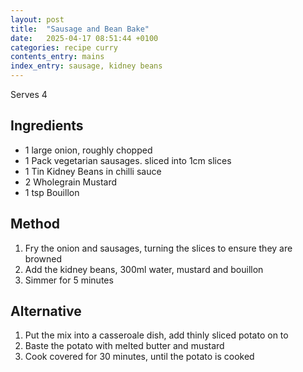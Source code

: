 ```yaml
---
layout: post
title:  "Sausage and Bean Bake"
date:   2025-04-17 08:51:44 +0100
categories: recipe curry
contents_entry: mains
index_entry: sausage, kidney beans
---
```


Serves 4

## Ingredients ##

* 1 large onion, roughly chopped
* 1 Pack vegetarian sausages. sliced into 1cm slices
* 1 Tin Kidney Beans in chilli sauce
* 2 Wholegrain Mustard
* 1 tsp Bouillon

## Method ##

1. Fry the onion and sausages, turning the slices to ensure they are browned
1. Add the  kidney beans, 300ml water, mustard and bouillon 
1. Simmer for 5 minutes

## Alternative ##
1. Put the mix into a casseroale dish, add thinly sliced potato on to
1. Baste the potato with melted butter and mustard
1. Cook covered for 30 minutes, until the potato is cooked

